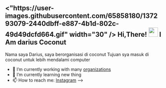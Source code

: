 
<h2> <"https://user-images.githubusercontent.com/65858180/137293079-2440dbff-e887-4b1d-802c-49d49dcfd664.gif" width="30" /> Hi,There! <img src="https://user-images.githubusercontent.com/65858180/137293369-94c631b6-8a17-4256-927a-070da186734c.gif" width="30" /> I Am darius Coconut </h2>

Nama saya Darius, 
saya berorganisasi di coconut
Tujuan sya masuk di coconut untuk lebih mendalami computer



- 🔭 I’m currently working with many [organizations](https://coconut.or.id/contact)
- 🌱 I’m currently learning new thing
- 📫 How to reach me: [Instagram](https://www.instagram.com/aryawbowo/)
-->
